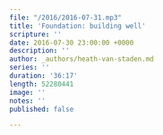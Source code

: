 ```yaml
---
file: "/2016/2016-07-31.mp3"
title: 'Foundation: building well'
scripture: ''
date: 2016-07-30 23:00:00 +0000
description: ''
author: _authors/heath-van-staden.md
series: ''
duration: '36:17'
length: 52280441
image: ''
notes: ''
published: false

---
```


